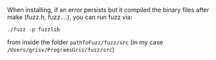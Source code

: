When installing, if an error persists but it compiled the binary files after make (fuzz.h, fuzz....), you can run fuzz via:

```
./fuzz -p fuzzlib 
```
from inside the folder ```pathToFuzz/fuzz/src```
(in my case ```/Users/grisv/ProgramsGris/fuzz/src```)
